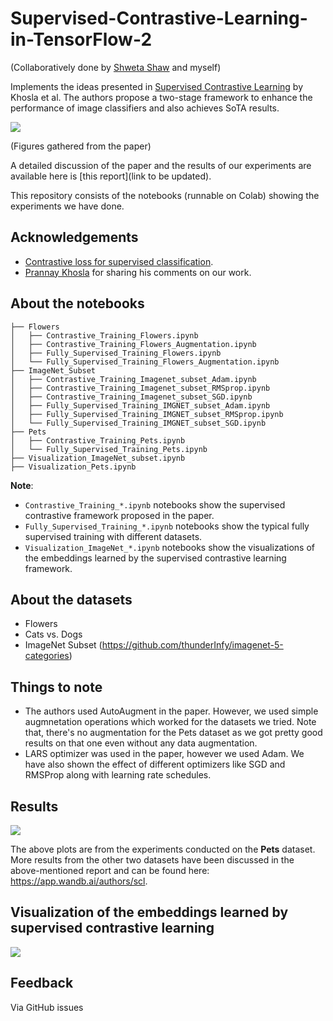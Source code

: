 # Supervised-Contrastive-Learning-in-TensorFlow-2

(Collaboratively done by [Shweta Shaw](https://www.linkedin.com/in/sweta-shaw-797540159/) and myself)

Implements the ideas presented in [Supervised Contrastive Learning](https://arxiv.org/pdf/2004.11362v1.pdf) by Khosla et al. The authors propose a two-stage framework to enhance the performance of image classifiers and also achieves SoTA results.

![](assets/framework.png)

(Figures gathered from the paper)

A detailed discussion of the paper and the results of our experiments are available here is [this report](link to be updated).

This repository consists of the notebooks (runnable on Colab) showing the experiments we have done.

## Acknowledgements
- [Contrastive loss for supervised classification](https://towardsdatascience.com/contrastive-loss-for-supervised-classification-224ae35692e7).
- [Prannay Khosla](https://twitter.com/PrannayKhosla) for sharing his comments on our work.

## About the notebooks
```
├── Flowers
│   ├── Contrastive_Training_Flowers.ipynb
│   ├── Contrastive_Training_Flowers_Augmentation.ipynb
│   ├── Fully_Supervised_Training_Flowers.ipynb
│   └── Fully_Supervised_Training_Flowers_Augmentation.ipynb
├── ImageNet_Subset
│   ├── Contrastive_Training_Imagenet_subset_Adam.ipynb
│   ├── Contrastive_Training_Imagenet_subset_RMSprop.ipynb
│   ├── Contrastive_Training_Imagenet_subset_SGD.ipynb
│   ├── Fully_Supervised_Training_IMGNET_subset_Adam.ipynb
│   ├── Fully_Supervised_Training_IMGNET_subset_RMSprop.ipynb
│   └── Fully_Supervised_Training_IMGNET_subset_SGD.ipynb
├── Pets
│   ├── Contrastive_Training_Pets.ipynb
│   └── Fully_Supervised_Training_Pets.ipynb
├── Visualization_ImageNet_subset.ipynb
├── Visualization_Pets.ipynb
```

**Note**:
- `Contrastive_Training_*.ipynb` notebooks show the supervised contrastive framework proposed in the paper.
- `Fully_Supervised_Training_*.ipynb` notebooks show the typical fully supervised training with different datasets.
- `Visualization_ImageNet_*.ipynb` notebooks show the visualizations of the embeddings learned by the supervised contrastive learning framework.

## About the datasets
- Flowers
- Cats vs. Dogs
- ImageNet Subset (https://github.com/thunderInfy/imagenet-5-categories)

## Things to note
- The authors used AutoAugment in the paper. However, we used simple augmnetation operations which worked for the datasets we tried. Note that, there's no augmentation for the Pets dataset as we got pretty good results on that one even without any data augmentation.
- LARS optimizer was used in the paper, however we used Adam. We have also shown the effect of different optimizers like SGD and RMSProp along with learning rate schedules.

## Results

![](assets/performance_summary.png)

The above plots are from the experiments conducted on the **Pets** dataset. More results from the other two datasets have been discussed in the above-mentioned report and can be found here: https://app.wandb.ai/authors/scl. 

## Visualization of the embeddings learned by supervised contrastive learning

![](assets/embeddings_vis.png)

## Feedback
Via GitHub issues
